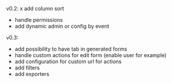 v0.2:
x add column sort
- handle permissions
- add dynamic admin or config by event

v0.3:
- add possibility to have tab in generated forms
- handle custom actions for edit form (enable user for example)
- add configuration for custom url for actions
- add filters
- add exporters
